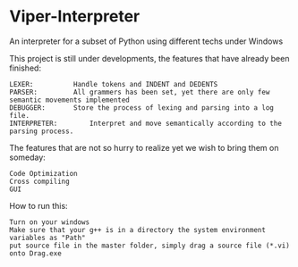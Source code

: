# Viper-Interpreter
An interpreter for a subset of Python using different techs under Windows

This project is still under developments, the features that have already been finished:

	LEXER:			Handle tokens and INDENT and DEDENTS
	PARSER:			All grammers has been set, yet there are only few semantic movements implemented
	DEBUGGER:		Store the process of lexing and parsing into a log file.
	INTERPRETER:		Interpret and move semantically according to the parsing process.

The features that are not so hurry to realize yet we wish to bring them on someday:

	Code Optimization
	Cross compiling
	GUI
How to run this:

	Turn on your windows
	Make sure that your g++ is in a directory the system environment variables as "Path"
	put source file in the master folder, simply drag a source file (*.vi) onto Drag.exe
